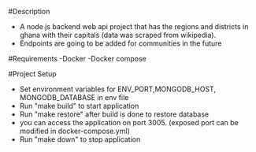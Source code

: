 #Description

- A node js backend web api project that has the regions and districts in ghana with their capitals (data was scraped from wikipedia).
- Endpoints are going to be added for communities in the future

#Requirements
-Docker
-Docker compose

#Project Setup

- Set environment variables for ENV_PORT,MONGODB_HOST, MONGODB_DATABASE in env file
- Run "make build" to start application
- Run "make restore" after build is done to restore database
- you can access the application on port 3005. (exposed port can be modified in docker-compose.yml)
- Run "make down" to stop application
